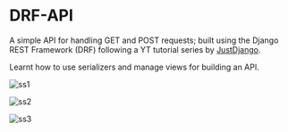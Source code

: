 # DRF-API

A simple API for handling GET and POST requests; built using the Django REST Framework (DRF) following a YT tutorial series by <a href="https://www.youtube.com/c/JustDjango">JustDjango</a>.

Learnt how to use serializers and manage views for building an API.

![ss1](https://user-images.githubusercontent.com/72308994/179729007-fa1d2096-0b7f-49d3-bf91-9850fb2e1c05.jpg)

![ss2](https://user-images.githubusercontent.com/72308994/179729092-7efd956f-100d-4e42-bc4e-32f1a341de4b.jpg)

![ss3](https://user-images.githubusercontent.com/72308994/179729141-c0dfedda-cc81-4247-8657-0270336e53c1.jpg)
